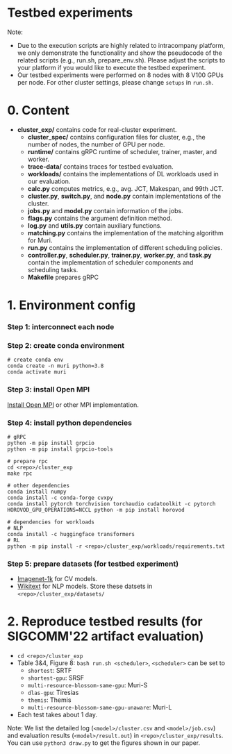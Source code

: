 # Testbed experiments
Note: 
- Due to the execution scripts are highly related to intracompany platform, we only demonstrate the functionality and show the pseudocode of the related scripts (e.g., run.sh, prepare_env.sh). Please adjust the scripts to your platform if you would like to execute the testbed experiment.
- Our testbed experiments were performed on 8 nodes with 8 V100 GPUs per node. For other cluster settings, please change ```setups``` in ```run.sh```.

# 0. Content
- **cluster_exp/** contains code for real-cluster experiment.
  - **cluster_spec/** contains configuration files for cluster, e.g., the number of nodes, the number of GPU per node.
  - **runtime/** contains gRPC runtime of scheduler, trainer, master, and worker.
  - **trace-data/** contains traces for testbed evaluation.
  - **workloads/** contains the implementations of DL workloads used in our evaluation.
  - **calc.py** computes metrics, e.g., avg. JCT, Makespan, and 99th JCT.
  - **cluster.py**, **switch.py**, and **node.py** contain implementations of the cluster.
  - **jobs.py** and **model.py** contain information of the jobs.
  - **flags.py** contains the argument definition method.
  - **log.py** and **utils.py** contain auxiliary functions.
  - **matching.py** contains the implementation of the matching algorithm for Muri.
  - **run.py** contains the implementation of different scheduling policies.
  - **controller.py**, **scheduler.py**, **trainer.py**, **worker.py**, and **task.py** contain the implementation of scheduler components and scheduling tasks.
  - **Makefile** prepares gRPC

# 1. Environment config
### Step 1: interconnect each node

### Step 2: create conda environment
```
# create conda env
conda create -n muri python=3.8
conda activate muri
```

### Step 3: install Open MPI
[Install Open MPI](https://www.open-mpi.org/faq/?category=building#easy-build) or other MPI implementation.

### Step 4: install python dependencies
```
# gRPC
python -m pip install grpcio
python -m pip install grpcio-tools

# prepare rpc
cd <repo>/cluster_exp
make rpc

# other dependencies
conda install numpy
conda install -c conda-forge cvxpy
conda install pytorch torchvision torchaudio cudatoolkit -c pytorch
HOROVOD_GPU_OPERATIONS=NCCL python -m pip install horovod

# dependencies for workloads
# NLP
conda install -c huggingface transformers
# RL
python -m pip install -r <repo>/cluster_exp/workloads/requirements.txt
```

### Step 5: prepare datasets (for testbed experiment)
- [Imagenet-1k](https://academictorrents.com/details/a306397ccf9c2ead27155983c254227c0fd938e2) for CV models.
- [Wikitext](https://huggingface.co/datasets/wikitext) for NLP models.
Store these datsets in ```<repo>/cluster_exp/datasets/```

# 2. Reproduce testbed results (for SIGCOMM'22 artifact evaluation)
- ```cd <repo>/cluster_exp```
- Table 3&4, Figure 8: ```bash run.sh <scheduler>```, ```<scheduler>``` can be set to
  - ```shortest```: SRTF
  - ```shortest-gpu```: SRSF
  - ```multi-resource-blossom-same-gpu```: Muri-S
  - ```dlas-gpu```: Tiresias
  - ```themis```: Themis
  - ```multi-resource-blossom-same-gpu-unaware```: Muri-L
- Each test takes about 1 day.

Note: We list the detailed log (```<model>/cluster.csv``` and ```<model>/job.csv```) and evaluation results (```<model>/result.out```) in ```<repo>/cluster_exp/results```. You can use ```python3 draw.py``` to get the figures shown in our paper.
